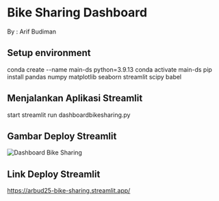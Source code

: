 # Bike Sharing Dashboard 

By : Arif Budiman

## Setup environment

conda create --name main-ds python=3.9.13
conda activate main-ds
pip install pandas numpy matplotlib seaborn streamlit scipy babel


## Menjalankan Aplikasi Streamlit
start streamlit run dashboardbikesharing.py

## Gambar Deploy Streamlit
![Dashboard Bike Sharing]()

## Link Deploy Streamlit
https://arbud25-bike-sharing.streamlit.app/

